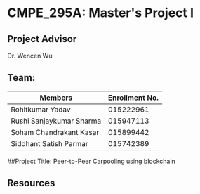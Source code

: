 # CMPE_295A: Master's Project I
## Project Advisor
Dr. Wencen Wu
## Team:
| Members                  | Enrollment No.|
|--------------------------|---------------|
| Rohitkumar Yadav         | 015222961     |
| Rushi Sanjaykumar Sharma | 015947113     |
| Soham Chandrakant Kasar  | 015899442     |
| Siddhant Satish Parmar   | 015742389     |

##Project Title: 
Peer-to-Peer Carpooling using blockchain








## Resources
